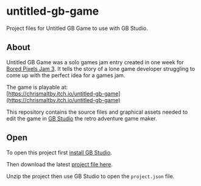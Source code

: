 # untitled-gb-game

Project files for Untitled GB Game to use with GB Studio.

## About

Untitled GB Game was a solo games jam entry created in one week for [Bored Pixels Jam 3](https://itch.io/jam/bored-pixels-jam-3). It tells the story of a lone game developer struggling to come up with the perfect idea for a games jam.

The game is playable at:  
[https://chrismaltby.itch.io/untitled-gb-game](https://chrismaltby.itch.io/untitled-gb-game)

This repository contains the source files and graphical assets needed to edit the game in [GB Studio](https://www.gbstudio.dev) the retro adventure game maker.

## Open

To open this project first [install GB Studio](https://www.gbstudio.dev/docs/installation/).

Then download the latest [project file here](https://github.com/chrismaltby/untitled-gb-game/releases/download/v1.0.0/untitled-gb-game-for-gb-studio.zip).

Unzip the project then use GB Studio to open the `project.json` file.

